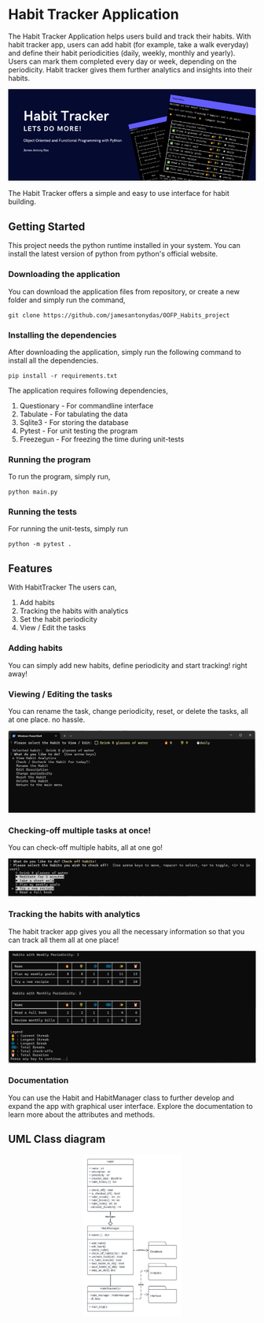 # Habit Tracker Application

The Habit Tracker Application helps users build and track their habits. With habit tracker app, users can add habit (for example, take a walk everyday) and define their habit periodicities (daily, weekly, monthly and yearly). Users can mark them completed every day or week, depending on the periodicity. Habit tracker gives them further analytics and insights into their habits.

<p align="center" width="40">
  <img src="https://github.com/jamesantonydas/OOFP_Habits_project/blob/main/docs/img/banner.png"/>
</p>

The Habit Tracker offers a simple and easy to use interface for habit building. 

## Getting Started

This project needs the python runtime installed in your system. 
You can install the latest version of python from python's official website.

### Downloading the application

You can download the application files from repository, or create a new folder and simply run the command,

```
git clone https://github.com/jamesantonydas/OOFP_Habits_project
```

### Installing the dependencies

After downloading the application, simply run the following command to install all the dependencies.

```
pip install -r requirements.txt
```

The application requires following dependencies,

1. Questionary - For commandline interface
2. Tabulate - For tabulating the data
3. Sqlite3 - For storing the database
4. Pytest - For unit testing the program
5. Freezegun - For freezing the time during unit-tests

### Running the program

To run the program, simply run,
```commandline
python main.py
```

### Running the tests

For running the unit-tests, simply run

```commandline
python -m pytest .
```

## Features

With HabitTracker The users can,
1. Add habits
2. Tracking the habits with analytics
3. Set the habit periodicity
4. View / Edit the tasks

### Adding habits

You can simply add new habits, define periodicity and start tracking! right away!

### Viewing / Editing the tasks

You can rename the task, change periodicity, reset, or delete the tasks, all at one place. no hassle.

<p align="center" width="40">
  <img src="https://github.com/jamesantonydas/OOFP_Habits_project/blob/main/docs/img/ui1.png"/>
</p>

### Checking-off multiple tasks at once!

You can check-off multiple habits, all at one go!

<p align="center" width="40">
  <img src="https://github.com/jamesantonydas/OOFP_Habits_project/blob/main/docs/img/ui2.png"/>
</p>


### Tracking the habits with analytics

The habit tracker app gives you all the necessary information so that you can track all them all at one place!

<p align="center" width="40">
  <img src="https://github.com/jamesantonydas/OOFP_Habits_project/blob/main/docs/img/ui3.png"/>
</p>


### Documentation

You can use the Habit and HabitManager class to further develop and expand the app with graphical user interface.
Explore the documentation to learn more about the attributes and methods.


## UML Class diagram

<p align="center" width="10%">
  <img src="https://github.com/jamesantonydas/OOFP_Habits_project/blob/main/docs/img/OOFP%20class%20diagram.png" width="40%"/>
</p>

